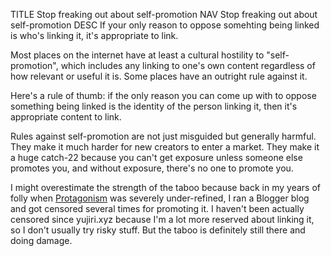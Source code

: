 TITLE Stop freaking out about self-promotion
NAV Stop freaking out about self-promotion
DESC If your only reason to oppose somehting being linked is who's linking it, it's appropriate to link.

Most places on the internet have at least a cultural hostility to "self-promotion", which includes any linking to one's own content regardless of how relevant or useful it is. Some places have an outright rule against it.

Here's a rule of thumb: if the only reason you can come up with to oppose something being linked is the identity of the person linking it, then it's appropriate content to link.

Rules against self-promotion are not just misguided but generally harmful. They make it much harder for new creators to enter a market. They make it a huge catch-22 because you can't get exposure unless someone else promotes you, and without exposure, there's no one to promote you.

I might overestimate the strength of the taboo because back in my years of folly when [Protagonism](/protagonism/) was severely under-refined, I ran a Blogger blog and got censored several times for promoting it. I haven't been actually censored since yujiri.xyz because I'm a lot more reserved about linking it, so I don't usually try risky stuff. But the taboo is definitely still there and doing damage.
